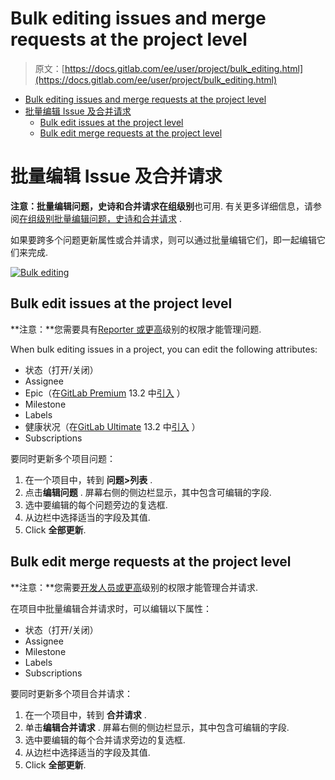 # Bulk editing issues and merge requests at the project level

> 原文：[https://docs.gitlab.com/ee/user/project/bulk_editing.html](https://docs.gitlab.com/ee/user/project/bulk_editing.html)

- [Bulk editing issues and merge requests at the project level](#bulk-editing-issues-and-merge-requests-at-the-project-level)
- [批量编辑 Issue 及合并请求](#批量编辑-issue-及合并请求)
  - [Bulk edit issues at the project level](#bulk-edit-issues-at-the-project-level)
  - [Bulk edit merge requests at the project level](#bulk-edit-merge-requests-at-the-project-level)

# 批量编辑 Issue 及合并请求[](#批量编辑issue及合并请求 "Permalink")

**注意：**批量编辑问题，史诗和合并请求在**组级别**也可用. 有关更多详细信息，请参阅[在组级别批量编辑问题，史诗和合并请求](../group/bulk_editing/index.html) .

如果要跨多个问题更新属性或合并请求，则可以通过批量编辑它们，即一起编辑它们来完成.

[![Bulk editing](img/5b2694c5d35f9fdb42b43bb1f38ec29c.png)](img/bulk-editing_v13_2.png)

## Bulk edit issues at the project level[](#bulk-edit-issues-at-the-project-level "Permalink")

**注意：**您需要具有[Reporter 或更高](../permissions.html)级别的权限才能管理问题.

When bulk editing issues in a project, you can edit the following attributes:

*   状态（打开/关闭）
*   Assignee
*   Epic（在[GitLab Premium](https://about.gitlab.com/pricing/) 13.2 中[引入](https://gitlab.com/gitlab-org/gitlab/-/issues/210470) ）
*   Milestone
*   Labels
*   健康状况（在[GitLab Ultimate](https://about.gitlab.com/pricing/) 13.2 中[引入](https://gitlab.com/gitlab-org/gitlab/-/issues/218395) ）
*   Subscriptions

要同时更新多个项目问题：

1.  在一个项目中，转到 **问题>列表** .
2.  点击**编辑问题** . 屏幕右侧的侧边栏显示，其中包含可编辑的字段.
3.  选中要编辑的每个问题旁边的复选框.
4.  从边栏中选择适当的字段及其值.
5.  Click **全部更新**.

## Bulk edit merge requests at the project level[](#bulk-edit-merge-requests-at-the-project-level "Permalink")

**注意：**您需要[开发人员或更高](../permissions.html)级别的权限才能管理合并请求.

在项目中批量编辑合并请求时，可以编辑以下属性：

*   状态（打开/关闭）
*   Assignee
*   Milestone
*   Labels
*   Subscriptions

要同时更新多个项目合并请求：

1.  在一个项目中，转到 **合并请求** .
2.  单击**编辑合并请求** . 屏幕右侧的侧边栏显示，其中包含可编辑的字段.
3.  选中要编辑的每个合并请求旁边的复选框.
4.  从边栏中选择适当的字段及其值.
5.  Click **全部更新**.